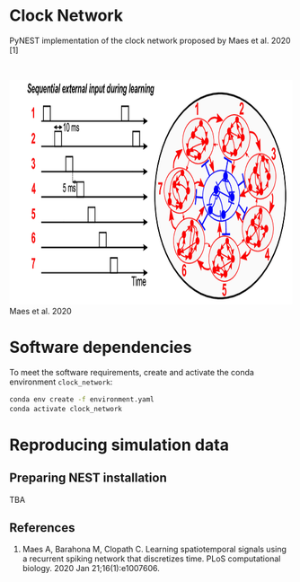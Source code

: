 # Clock Network

PyNEST implementation of the clock network proposed by Maes et al. 2020 [1]

&nbsp;

<img src="clock_network.png" width="800" height="400" />Maes et al. 2020

# Software dependencies

To meet the software requirements, create and activate the conda environment ```clock_network```:
```bash
conda env create -f environment.yaml
conda activate clock_network
```

# Reproducing simulation data

## Preparing NEST installation

TBA

## References

1. Maes A, Barahona M, Clopath C. Learning spatiotemporal signals using a recurrent spiking network that discretizes time. PLoS computational biology. 2020 Jan 21;16(1):e1007606.
